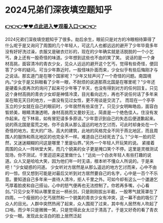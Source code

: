 # 2024兄弟们深夜填空题知乎

### <a href="https://github.com/uytyr/gfry/issues/1">👉👉👉♥♥点此进入♥观看入口👈👉👉</a>

2024兄弟们深夜填空题知乎了很多。劫后余生，眼前只是对方的冷眼相待算得了什么呢于是又询问了周围的几个年轻人，可这几人也都远远的避开了少年毕竟多年没有好好洗过澡，衣服又是破衣烂衫的，现在的少年确实就是活脱脱的一个小乞丐，身上还有一股奇怪的味道。少年想到这些也不由的笑了笑。 说话的是一个身材高挑，面容清冷的青衣少女，见众人远远的避开这个乞丐，觉得有些奇怪，便回答了少年的疑问。可当少年靠近时，一股怪味扑面而来，少女似乎有些后悔刚才与之说话。那玄道门是在哪个国家呢？”少年又轻声问了一个奇怪的问题。南国境内。”少女于是又斜眼看了少年一眼，不耐烦的说道那燕北国是在哪里呢？”少年还是硬着头皮再次的询问了起来可少年等了半天，也没有得到对方的任何回复。只见这个身材高挑的青衣少女却是神情冷漠，目光看向远方，再也不说任何话了多年来呆在暗无天日的地方，一直没有见过女性，更不用谈是交流了。 而现在一个亭亭玉立的少女就在自己的眼前时，少年居然有些呆住了。只见少女明眸皓齿，面容白皙娇美，眼睛清澈透明，身材高挑而又曼妙无比，简直是一个绝色佳人。住没有发作起来。在下林易，如有冒犯请多多原谅。”少年意识到自己的失态后便道歉起来。说的燕北国是蛮荒之地，你不会真从那么遥远的地方乞讨而，可此时却身处在一个奇怪的地方。宏大的广场，高大的建筑，此地的风格完全不同于燕北地区，而且周围人的服饰和燕北地区的也完全不一样。难道自己已经死去了么？”少年一脸的茫然，又迷迷糊糊的问这是哪里？里是仙界。”另外一个年轻人开玩笑的说。 紧接着周围的众人一阵哄堂大笑，而几个貌美的女子更是掩口笑个不停。这里是灵根测试现场，你不测试，千里迢迢来这里做什么！”远处一个白衣年轻人有些打趣的说道。众人又是哈哈大笑，因为他们年一时无语，根本听不懂众人所说的。于是来吧！”少女疑惑的问道。 少女听对方居然是从那么遥远的地方乞讨而来，心中不由的一惊。但又想到可能是对最后又听到对方居然要自己的名字，心中是一百个不乐意。要知道自己多年来一直待人清冷，拒人千里之外。可如今却有这么一个邋遢乞丐厚着脸皮和自己搭讪，心中的怒气便再也无法控制了。你若再多嘴，小心看剑。”只见少女不知从哪里变出一柄长剑，只是刚刚拔出半截，一股寒气就笼罩在了四周。一个瘦弱的小乞丐居然和一个貌美的青衣少女有冲突，这一幕不由的吸引了众人的目光。人群中突然热闹了起来，众人围观了过来，其中有人居然有人吹起了口哨。而少年只是微微一笑，只是觉得此女太过于清高了。于是又好奇的看了青衣少女一眼。发现此女洁白的脸上居然泛起
